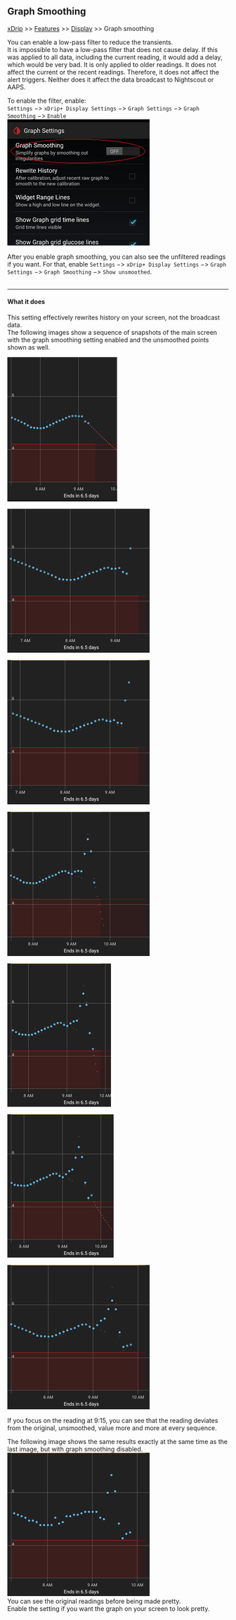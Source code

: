 ## Graph Smoothing  
[xDrip](../../README.md) >> [Features](../Features_page.md) >> [Display](./Display.md) >> Graph smoothing  
  
You can enable a low-pass filter to reduce the transients.  
It is impossible to have a low-pass filter that does not cause delay.  If this was applied to all data, including the current reading, it would add a delay, which would be very bad.  It is only applied to older readings.  It does not affect the current or the recent readings.  Therefore, it does not affect the alert triggers.  Neither does it affect the data broadcast to Nightscout or AAPS.  
  
To enable the filter, enable:  
`Settings` &#8722;> `xDrip+ Display Settings` &#8722;> `Graph Settings` &#8722;> `Graph Smoothing` &#8722;> `Enable`  
![](./images/GraphSmoothingEnable.png)  
  
After you enable graph smoothing, you can also see the unfiltered readings if you want.  For that, enable `Settings` &#8722;> `xDrip+ Display Settings` &#8722;> `Graph Settings` &#8722;> `Graph Smoothing` &#8722;> `Show unsmoothed`.  
<br/>  

---  

#### **What it does**  
This setting effectively rewrites history on your screen, not the broadcast data.  
The following images show a sequence of snapshots of the main screen with the graph smoothing setting enabled and the unsmoothed points shown as well.  

![](./images/GraphSmoothingImages1/1.png)  

![](./images/GraphSmoothingImages1/2.png)  

![](./images/GraphSmoothingImages1/3.png)  

![](./images/GraphSmoothingImages1/4.png)  

![](./images/GraphSmoothingImages1/5.png)  

![](./images/GraphSmoothingImages1/6.png)  

![](./images/GraphSmoothingImages1/7.png)  

If you focus on the reading at 9:15, you can see that the reading deviates from the original, unsmoothed, value more and more at every sequence.  

The following image shows the same results exactly at the same time as the last image, but with graph smoothing disabled.    
![](./images/GraphSmoothingImages1/8.png)  
You can see the original readings before being made pretty.  
Enable the setting if you want the graph on your screen to look pretty.  
  
